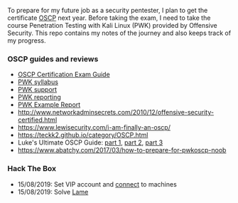 To prepare for my future job as a security pentester, I plan to get the certificate [OSCP](https://www.offensive-security.com/information-security-certifications/oscp-offensive-security-certified-professional/) next year. Before taking the exam, I need to take the course Penetration Testing with Kali Linux (PWK) provided by Offensive Security. This repo contains my notes of the journey and also keeps track of my progress.

### OSCP guides and reviews
- [OSCP Certification Exam Guide](https://support.offensive-security.com/oscp-exam-guide/)
- [PWK syllabus](penetration-testing-with-kali.pdf)
- [PWK support](https://support.offensive-security.com/pwk-support/)
- [PWK reporting](https://support.offensive-security.com/pwk-reporting/)
- [PWK Example Report](https://www.offensive-security.com/pwk-online/PWK-Example-Report-v1.pdf)
- http://www.networkadminsecrets.com/2010/12/offensive-security-certified.html
- https://www.lewisecurity.com/i-am-finally-an-oscp/
- https://teckk2.github.io/category/OSCP.html
- Luke's Ultimate OSCP Guide: [part 1](https://medium.com/@hakluke/haklukes-ultimate-oscp-guide-part-1-is-oscp-for-you-b57cbcce7440), [part 2](https://medium.com/@hakluke/haklukes-ultimate-oscp-guide-part-2-workflow-and-documentation-tips-9dd335204a48), [part 3](https://medium.com/@hakluke/haklukes-ultimate-oscp-guide-part-3-practical-hacking-tips-and-tricks-c38486f5fc97)
- https://www.abatchy.com/2017/03/how-to-prepare-for-pwkoscp-noob

### Hack The Box
- 15/08/2019: Set VIP account and [connect](hackthebox/connect.md) to machines
- 15/08/2019: Solve [Lame](/hackthebox/Lame)
